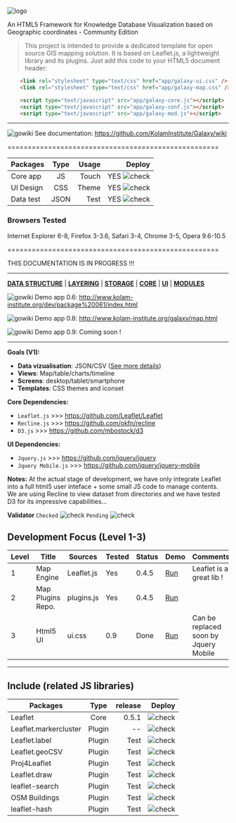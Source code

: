 ![logo](http://www.kolam-institute.org/images/galaxy1logo.jpg)

An HTML5 Framework for Knowledge Database Visualization based on Geographic coordinates - Community Edition

> This project is intended to provide a dedicated template for open source GIS mapping solution. 
> It is based on Leaflet.js, a lightweight library and its plugins. Just add this code to your HTML5 document header:

```html
    <link rel="stylesheet" type="text/css" href="app/galaxy-ui.css" />
    <link rel="stylesheet" type="text/css" href="app/galaxy-map.css" />
```

```html
    <script type="text/javascript" src="app/galaxy-core.js"></script>
    <script type="text/javascript" src="app/galaxy-conf.js"></script>
    <script type="text/javascript" src="app/galaxy-mod.js"></script>
```

***

![gowiki](http://www.vpul.upenn.edu/gic/images/arrow2.gif)   See documentation: https://github.com/KolamInstitute/Galaxy/wiki


====================================================


| Packages      | Type         | Usage  | Deploy |
| ------------- |:-------------:| -----:|-----:|
| Core app      | JS | Touch | YES ![check](http://www.digium.com/sites/digium/files/icon-green-check.png)|
| UI Design    | CSS      |   Theme | YES ![check](http://www.digium.com/sites/digium/files/icon-green-check.png)|
| Data test | JSON      |    Test | YES ![check](http://www.digium.com/sites/digium/files/icon-green-check.png)|



### Browsers Tested ###
Internet Explorer 6-8, Firefox 3-3.6, Safari 3-4, Chrome 3-5, Opera 9.6-10.5


====================================================

THIS DOCUMENTATION IS IN PROGRESS !!!
* * *
[**DATA STRUCTURE**](https://github.com/KolamInstitute/Galaxy-/wiki/Development-plan) | [**LAYERING**](https://github.com/KolamInstitute/Galaxy-/wiki/Development-plan) | [**STORAGE**](https://github.com/KolamInstitute/Galaxy-/wiki/Development-plan) | [**CORE**](https://github.com/KolamInstitute/Galaxy-/wiki/Development-plan) | [**UI**](https://github.com/KolamInstitute/Galaxy-/wiki/Development-plan) | [**MODULES**](https://github.com/KolamInstitute/Galaxy-/wiki/Development-plan)

![gowiki](http://www.vpul.upenn.edu/gic/images/arrow2.gif)   Demo app 0.6: http://www.kolam-institute.org/dev/package%20061/index.html

![gowiki](http://www.vpul.upenn.edu/gic/images/arrow2.gif)   Demo app 0.8: http://www.kolam-institute.org/galaxy/map.html

![gowiki](http://www.vpul.upenn.edu/gic/images/arrow2.gif)   Demo app 0.9: Coming soon !
* * *
**Goals (V1):**
* **Data vizualisation**: JSON/CSV ([See more details](https://github.com/KolamInstitute/Galaxy-/wiki/GeoJson-specifications))
* **Views**: Map/table/charts/timeline
* **Screens**: desktop/tablet/smartphone
* **Templates**: CSS themes and iconset

**Core Dependencies:**
* `Leaflet.js` >>> https://github.com/Leaflet/Leaflet
* `Recline.js` >>> https://github.com/okfn/recline
* `D3.js` >>> https://github.com/mbostock/d3

**UI Dependencies:**
* `Jquery.js` >>> https://github.com/jquery/jquery
* `Jquery Mobile.js` >>> https://github.com/jquery/jquery-mobile

**Notes:** 
At the actual stage of development, we have only integrate Leaflet into a full html5 user inteface + some small JS code to manage contents. We are using Recline to view dataset from directories and we have tested D3 for its impressive capabilities...

**Validator** 
`Checked` ![check](http://www.digium.com/sites/digium/files/icon-green-check.png)
`Pending` ![check](http://i212.photobucket.com/albums/cc118/gollum-greg/icons/icon_redX.png)

Development Focus (Level 1-3)
-------------------------
<table>
    <thead>
        <tr>
            <th>Level</th>
            <th>Title</th>
            <th>Sources</th>
            <th>Tested</th>
            <th>Status</th>
            <th>Demo</th>
            <th>Comments</th>
        </tr>
    </thead>
    <tbody>
        <tr>
            <td>1</td>
            <td>Map Engine</td>
            <td>Leaflet.js</td>
            <td>Yes</td>
            <td>0.4.5</td>
            <td><a href="#" target="_blank">Run</a></td>
            <td>Leaflet is a great lib !</td>
        </tr>
        <tr>
            <td>2</td>
            <td>Map Plugins Repo.</td>
            <td>plugins.js</td>
            <td>Yes</td>
            <td>0.4.5</td>
            <td><a href="http://archfirst.org/examples/mobile-grid-evaluation/no-framework-html-table" target="_blank">Run</a></td>
            <td></td>
        </tr>
        <tr>
            <td>3</td>
            <td>Html5 UI</td>
            <td>ui.css</td>
            <td>0.9</td>
            <td>Done</td>
            <td><a href="http://archfirst.org/examples/mobile-grid-evaluation/no-framework-html-table-iscroll" target="_blank">Run</a></td>
            <td>Can be replaced soon by Jquery Mobile</td>
        </tr>
        </tr>
    </tbody>
</table>




***

Include (related JS libraries)
-------------------------


| Packages      | Type          | release | Deploy |
| ------------- |:-------------:| -------:|-------:|
| Leaflet    | Core          |0.5.1    |  ![check](http://www.digium.com/sites/digium/files/icon-green-check.png)|
| Leaflet.markercluster     | Plugin           |  -- |  ![check](http://www.digium.com/sites/digium/files/icon-green-check.png)|
| Leaflet.label    | Plugin          |   Test |  ![check](http://www.digium.com/sites/digium/files/icon-green-check.png)|
| Leaflet.geoCSV    | Plugin          |   Test |  ![check](http://www.digium.com/sites/digium/files/icon-green-check.png)|
| Proj4Leaflet    | Plugin          |   Test |  ![check](http://www.digium.com/sites/digium/files/icon-green-check.png)|
| Leaflet.draw    | Plugin          |   Test |  ![check](http://www.digium.com/sites/digium/files/icon-green-check.png)|
| leaflet-search    | Plugin          |   Test |  ![check](http://www.digium.com/sites/digium/files/icon-green-check.png)|
| OSM Buildings   | Plugin         |   Test |  ![check](http://www.digium.com/sites/digium/files/icon-green-check.png)|
| leaflet-hash    | Plugin          |   Test |  ![check](http://www.digium.com/sites/digium/files/icon-green-check.png)|




